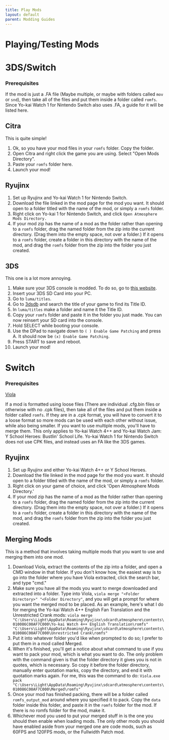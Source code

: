 ```yaml
---
title: Play Mods
layout: default
parent: Modding Guides
---
```


# Playing/Testing Mods

# 3DS/Switch

### Prerequisites

If the mod is just a .FA file (Maybe multiple, or maybe with folders called `mov` or `snd`), then take all of the files and put them inside a folder called `romfs`.
Since Yo-kai Watch 1 for Nintendo Switch also uses .FA, a guide for it will be listed here.

## Citra

This is quite simple!

1. Ok, so you have your mod files in your `romfs` folder. Copy the folder.
2. Open Citra and right click the game you are using. Select "Open Mods Directory".
3. Paste your `romfs` folder here.
4. Launch your mod!

## Ryujinx
1. Set up Ryujinx and Yo-kai Watch 1 for Nintendo Switch.
2. Download the file linked in the mod page for the mod you want. It should open to a folder titled with the name of the mod, or simply a `romfs` folder.
3. Right click on Yo-kai 1 for Nintendo Switch, and click `Open Atmosphere Mods Directory.`
4. If your mod zip has the name of a mod as the folder rather than opening to a `romfs` folder, drag the named folder from the zip into the current directory. (Drag them into the empty space, not over a folder.) If it opens to a `romfs` folder, create a folder in this directory with the name of the mod, and drag the `romfs` folder from the zip into the folder you just created.

## 3DS

This one is a lot more annoying.

1. Make sure your 3DS console is modded. To do so, go to [this website](https://3ds.hacks.guide).
2. Insert your 3DS SD Card into your PC.
3. Go to `luma/titles`.
4. Go to [3dsdb](http://3dsdb.com) and search the title of your game to find its Title ID.
5. In `luma/titles` make a folder and name it the Title ID.
6. Copy your `romfs` folder and paste it in the folder you just made. You can now reinsert your SD card into the console.
7. Hold SELECT while booting your console.
8. Use the DPad to navigate down to `( ) Enable Game Patching` and press A. It should now be `(x) Enable Game Patching`.
9. Press START to save and reboot.
10. Launch your mod!


# Switch

### Prerequisites

[Viola](https://github.com/SuperTavor/Viola/releases)

If a mod is formatted using loose files (There are individual .cfg.bin files or otherwise with no .cpk files), then take all of the files and put them inside a folder called `romfs`. If they are in a .cpk format, you will have to convert it to a loose format so more mods can be used with each other without issue, while also being smaller. If you want to use multiple mods, you'll have to merge them.
This only applies to Yo-kai Watch 4++ and Yo-kai Watch Jam: Y School Heroes: Bustlin' School Life. Yo-kai Watch 1 for Nintendo Switch does not use CPK files, and instead uses an FA like the 3DS games.

## Ryujinx

1. Set up Ryujinx and either Yo-kai Watch 4++ or Y School Heroes.
1. Download the file linked in the mod page for the mod you want. It should open to a folder titled with the name of the mod, or simply a `romfs` folder.
2. Right click on your game of choice, and click 'Open Atmosphere Mods Directory.'
3. If your mod zip has the name of a mod as the folder rather than opening to a `romfs` folder, drag the named folder from the zip into the current directory. (Drag them into the empty space, not over a folder.) If it opens to a `romfs` folder, create a folder in this directory with the name of the mod, and drag the `romfs` folder from the zip into the folder you just created.

## Merging Mods

This is a method that involves taking multiple mods that you want to use and merging them into one mod.

1. Download Viola, extract the contents of the zip into a folder, and open a CMD window in that folder. If you don't know how, the easiest way is to go into the folder where you have Viola extracted, click the search bar, and type "cmd."
2. Make sure you have all the mods you want to merge downloaded and extracted into a folder. Type into Viola, `viola merge "<Folder Directory>" "<Folder Directory"`, and you will get a prompt for where you want the merged mod to be placed. As an example, here's what I do for merging the Yo-kai Watch 4++ English Fan Translation and the Unrestricted Crank mods:
   `viola merge "C:\Users\Light\AppData\Roaming\Ryujinx\sdcard\atmosphere\contents\010086C00AF7C000\Yo-kai Watch 4++ English Translation\romfs" "C:\Users\Light\AppData\Roaming\Ryujinx\sdcard\atmosphere\contents\010086C00AF7C000\Unrestricted Crank\romfs"`
3. Put it into whatever folder you'd like when prompted to do so; I prefer to put them in a mod called Merged.
4. When it's finished, you'll get a notice about what command to use if you want to pack your mod, which is what you want to do. The only problem with the command given is that the folder directory it gives you is not in quotes, which is necessary. So copy it before the folder directory, manually enter quotation marks, copy the directory, and end it with quotation marks again. For me, this was the command to do:
   `Viola.exe pack "C:\Users\Light\AppData\Roaming\Ryujinx\sdcard\atmosphere\contents\010086C00AF7C000\Merged\romfs"`
5. Once your mod has finished packing, there will be a folder called `romfs_output_mod` around where you specified it to pack. Copy the `data` folder inside this folder, and paste it in the `romfs` folder for the mod. If there is no romfs folder for the mod, make it.
6. Whichever mod you used to put your merged stuff in is the one you should then enable when loading mods. The only other mods you should have enabled aside from your merged one are code mods, such as 60FPS and 120FPS mods, or the Fullwidth Patch mod.
